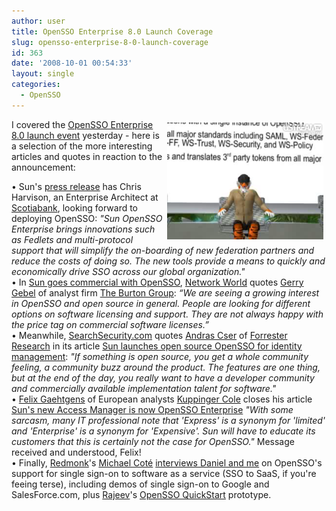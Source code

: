```yaml
---
author: user
title: OpenSSO Enterprise 8.0 Launch Coverage
slug: opensso-enterprise-8-0-launch-coverage
id: 363
date: '2008-10-01 00:54:33'
layout: single
categories:
  - OpenSSO
---
```


<span style="margin: 5px; float: right;">[![](images/OpenSSOIdentiCat.png)](http://www.sun.com/openssoenterprise/)</span>

I covered the [OpenSSO Enterprise 8.0 launch event](http://blogs.sun.com/superpat/entry/opensso_in_second_life) yesterday - here is a selection of the more interesting articles and quotes in reaction to the announcement:

• Sun's [press release](http://www.sun.com/aboutsun/pr/2008-09/sunflash.20080930.1.xml) has Chris Harvison, an Enterprise Architect at [Scotiabank](http://scotiabank.com/), looking forward to deploying OpenSSO: _"Sun OpenSSO Enterprise brings innovations such as Fedlets and multi-protocol support that will simplify the on-boarding of new federation partners and reduce the costs of doing so. The new tools provide a means to quickly and economically drive SSO across our global organization."_  
• In [Sun goes commercial with OpenSSO](http://www.networkworld.com/news/2008/093008-sun-opensso.html), [Network World](http://www.networkworld.com/) quotes [Gerry Gebel](http://www.burtongroup.com/AboutUs/Bios/AnalystBios.aspx#GerryGebel) of analyst firm [The Burton Group](http://www.burtongroup.com/): _“We are seeing a growing interest in OpenSSO and open source in general. People are looking for different options on software licensing and support. They are not always happy with the price tag on commercial software licenses.”_  
• Meanwhile, [SearchSecurity.com](http://searchsecurity.techtarget.com/) quotes [Andras Cser](http://www.forrester.com/rb/analyst/andras_cser) of [Forrester Research](http://www.forrester.com/) in its article [Sun launches open source OpenSSO for identity management](http://searchsecurity.techtarget.com/news/article/0,289142,sid14_gci1332757,00.html): _"If something is open source, you get a whole community feeling, a community buzz around the product. The features are one thing, but at the end of the day, you really want to have a developer community and commercially available implementation talent for software."_  
• [Felix Gaehtgens](http://blogs.kuppingercole.com/gaehtgens/) of European analysts [Kuppinger Cole](http://www.kuppingercole.com/) closes his article [Sun's new Access Manager is now OpenSSO Enterprise](http://www.kuppingercole.com/articles/fg_opensso_290908) _"With some sarcasm, many IT professional note that 'Express' is a synonym for 'limited' and 'Enterprise' is a synonym for 'Expensive'. Sun will have to educate its customers that this is certainly not the case for OpenSSO."_ Message received and understood, Felix!  
• Finally, [Redmonk](http://www.redmonk.com/)'s [Michael Coté](http://www.redmonk.com/cote/) [interviews Daniel and me](http://www.redmonk.com/cote/2008/09/30/saas-and-opensso/) on OpenSSO's support for single sign-on to software as a service (SSO to SaaS, if you're feeing terse), including demos of single sign-on to Google and SalesForce.com, plus [Rajeev](http://blogs.sun.com/rangal/)'s [OpenSSO QuickStart](http://blogs.sun.com/rangal/entry/opensso_webstart_prototype) prototype.